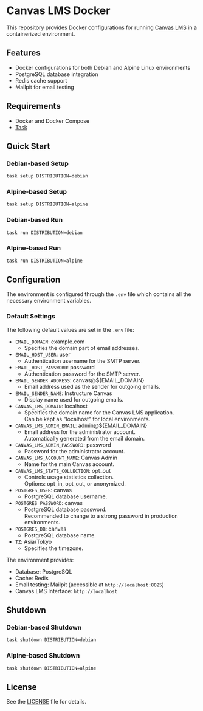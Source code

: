 # Canvas LMS Docker

This repository provides Docker configurations for running [Canvas LMS](https://github.com/instructure/canvas-lms) in a containerized environment.

## Features

- Docker configurations for both Debian and Alpine Linux environments
- PostgreSQL database integration
- Redis cache support
- Mailpit for email testing

## Requirements

- Docker and Docker Compose
- [Task](https://taskfile.dev/)

## Quick Start

### Debian-based Setup

```bash
task setup DISTRIBUTION=debian
```

### Alpine-based Setup

```bash
task setup DISTRIBUTION=alpine
```

### Debian-based Run

```bash
task run DISTRIBUTION=debian
```

### Alpine-based Run

```bash
task run DISTRIBUTION=alpine
```

## Configuration

The environment is configured through the `.env` file which contains all the necessary environment variables.

### Default Settings

The following default values are set in the `.env` file:

- `EMAIL_DOMAIN`: example.com
  - Specifies the domain part of email addresses.
- `EMAIL_HOST_USER`: user
  - Authentication username for the SMTP server.
- `EMAIL_HOST_PASSWORD`: password
  - Authentication password for the SMTP server.
- `EMAIL_SENDER_ADDRESS`: canvas@${EMAIL_DOMAIN}
  - Email address used as the sender for outgoing emails.
- `EMAIL_SENDER_NAME`: Instructure Canvas
  - Display name used for outgoing emails.
- `CANVAS_LMS_DOMAIN`: localhost
  - Specifies the domain name for the Canvas LMS application.<br>
    Can be kept as "localhost" for local environments.
- `CANVAS_LMS_ADMIN_EMAIL`: admin@${EMAIL_DOMAIN}
  - Email address for the administrator account.<br>
    Automatically generated from the email domain.
- `CANVAS_LMS_ADMIN_PASSWORD`: password
  - Password for the administrator account.
- `CANVAS_LMS_ACCOUNT_NAME`: Canvas Admin
  - Name for the main Canvas account.
- `CANVAS_LMS_STATS_COLLECTION`: opt_out
  - Controls usage statistics collection.<br>
    Options: opt_in, opt_out, or anonymized.
- `POSTGRES_USER`: canvas
  - PostgreSQL database username.
- `POSTGRES_PASSWORD`: canvas
  - PostgreSQL database password.<br>
    Recommended to change to a strong password in production environments.
- `POSTGRES_DB`: canvas
  - PostgreSQL database name.
- `TZ`: Asia/Tokyo
  - Specifies the timezone.

The environment provides:

- Database: PostgreSQL
- Cache: Redis
- Email testing: Mailpit (accessible at `http://localhost:8025`)
- Canvas LMS Interface: `http://localhost`

## Shutdown

### Debian-based Shutdown

```bash
task shutdown DISTRIBUTION=debian
```

### Alpine-based Shutdown

```bash
task shutdown DISTRIBUTION=alpine
```

## License

See the [LICENSE](LICENSE) file for details.
